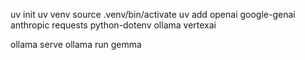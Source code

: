 uv init
uv venv
source .venv/bin/activate
uv add openai google-genai anthropic requests python-dotenv ollama vertexai

ollama serve
ollama run gemma
